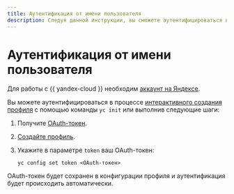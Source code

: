 ```yaml
---
title: Аутентификация от имени пользователя
description: Следуя данной инструкции, вы сможете аутентифицироваться в CLI от имени пользователя.
---
```


# Аутентификация от имени пользователя


Для работы с {{ yandex-cloud }} необходим [аккаунт на Яндексе](../../../iam/concepts/users/accounts.md#passport).

Вы можете аутентифицироваться в процессе [интерактивного создания профиля](../profile/profile-create.md#interactive-create) с помощью команды `yc init` или выполнив следующие шаги:

1. Получите [OAuth-токен](../../../iam/concepts/authorization/oauth-token.md).


1. [Создайте профиль](../profile/profile-create.md#create).
1. Укажите в параметре `token` ваш OAuth-токен:
    ```
    yc config set token <OAuth-токен>
    ```

OAuth-токен будет сохранен в конфигурации профиля и аутентификация будет происходить автоматически.


